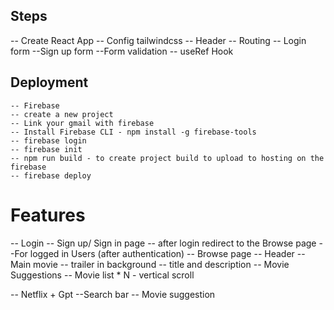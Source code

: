 ## Steps
-- Create React App
-- Config tailwindcss
-- Header
-- Routing
-- Login form
--Sign up form
--Form validation
-- useRef  Hook


## Deployment
    -- Firebase 
    -- create a new project
    -- Link your gmail with firebase
    -- Install Firebase CLI - npm install -g firebase-tools
    -- firebase login
    -- firebase init
    -- npm run build - to create project build to upload to hosting on the firebase
    -- firebase deploy
# Features
-- Login
    -- Sign up/ Sign in page
    -- after login redirect to the Browse page
--For logged in Users (after authentication)
-- Browse page
    -- Header
    -- Main movie
    -- trailer in background
    -- title and description
    -- Movie Suggestions
        -- Movie list * N - vertical scroll

-- Netflix + Gpt
    --Search bar 
    -- Movie suggestion